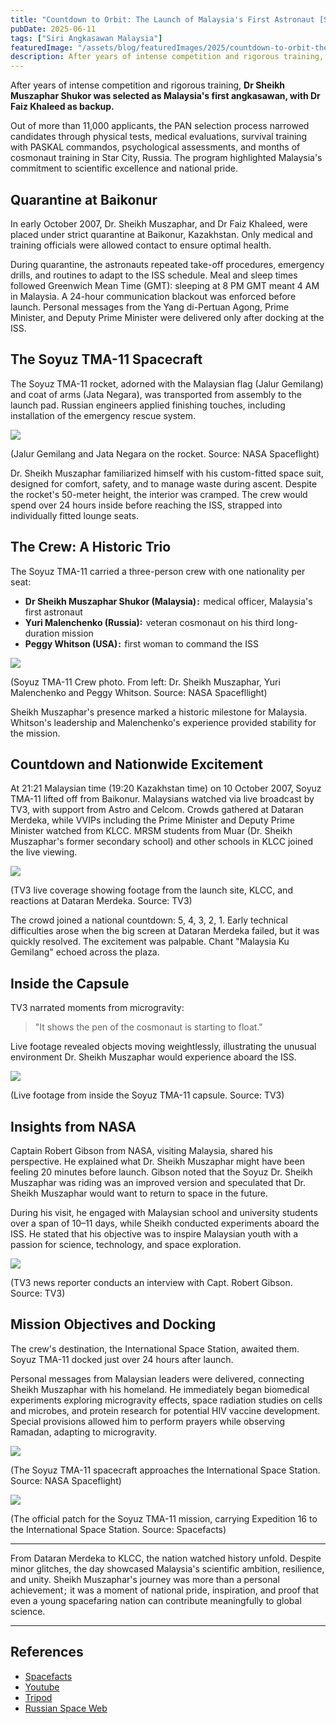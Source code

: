 ```yaml
---
title: "Countdown to Orbit: The Launch of Malaysia's First Astronaut [Siri Angkasawan Malaysia #3]"
pubDate: 2025-06-11
tags: ["Siri Angkasawan Malaysia"]
featuredImage: "/assets/blog/featuredImages/2025/countdown-to-orbit-the-launch-of-malaysias-first-astronaut.webp"
description: After years of intense competition and rigorous training, Dr Sheikh Muszaphar Shukor was selected as Malaysia's first angkasawan, with Dr Faiz Khaleed as backup.
---
```


After years of intense competition and rigorous training, **Dr Sheikh Muszaphar Shukor was selected as Malaysia's first angkasawan, with Dr Faiz Khaleed as backup.**

Out of more than 11,000 applicants, the PAN selection process narrowed candidates through physical tests, medical evaluations, survival training with PASKAL commandos, psychological assessments, and months of cosmonaut training in Star City, Russia. The program highlighted Malaysia's commitment to scientific excellence and national pride.

## Quarantine at Baikonur
In early October 2007, Dr. Sheikh Muszaphar, and Dr Faiz Khaleed, were placed under strict quarantine at Baikonur, Kazakhstan. Only medical and training officials were allowed contact to ensure optimal health. 

During quarantine, the astronauts repeated take-off procedures, emergency drills, and routines to adapt to the ISS schedule. Meal and sleep times followed Greenwich Mean Time (GMT): sleeping at 8 PM GMT meant 4 AM in Malaysia. A 24-hour communication blackout was enforced before launch. Personal messages from the Yang di-Pertuan Agong, Prime Minister, and Deputy Prime Minister were delivered only after docking at the ISS.

## The Soyuz TMA-11 Spacecraft
The Soyuz TMA-11 rocket, adorned with the Malaysian flag (Jalur Gemilang) and coat of arms (Jata Negara), was transported from assembly to the launch pad. Russian engineers applied finishing touches, including installation of the emergency rescue system. 

![](/assets/blog/2025/siri-angkasawan-malaysia/3/1.jpg)
<p class="img-desc">(Jalur Gemilang and Jata Negara on the rocket. Source: NASA Spaceflight)</p>

Dr. Sheikh Muszaphar familiarized himself with his custom-fitted space suit, designed for comfort, safety, and to manage waste during ascent. Despite the rocket's 50-meter height, the interior was cramped. The crew would spend over 24 hours inside before reaching the ISS, strapped into individually fitted lounge seats.

## The Crew: A Historic Trio
The Soyuz TMA-11 carried a three-person crew with one nationality per seat:
* **Dr Sheikh Muszaphar Shukor (Malaysia) :**  medical officer, Malaysia's first astronaut
* **Yuri Malenchenko (Russia):**  veteran cosmonaut on his third long-duration mission
* **Peggy Whitson (USA) :**  first woman to command the ISS

![](/assets/blog/2025/siri-angkasawan-malaysia/3/2.jpg)
<p class="img-desc">(Soyuz TMA-11 Crew photo. From left: Dr. Sheikh Muszaphar, Yuri Malenchenko and Peggy Whitson. Source: NASA Spacefllight)</p>

Sheikh Muszaphar's presence marked a historic milestone for Malaysia. Whitson's leadership and Malenchenko's experience provided stability for the mission.

## Countdown and Nationwide Excitement
At 21:21 Malaysian time (19:20 Kazakhstan time) on 10 October 2007, Soyuz TMA-11 lifted off from Baikonur. Malaysians watched via live broadcast by TV3, with support from Astro and Celcom. Crowds gathered at Dataran Merdeka, while VVIPs including the Prime Minister and Deputy Prime Minister watched from KLCC. MRSM students from Muar (Dr. Sheikh Muszaphar's former secondary school) and other schools in KLCC joined the live viewing.

![](/assets/blog/2025/siri-angkasawan-malaysia/3/3.png)
<p class="img-desc">(TV3 live coverage showing footage from the launch site, KLCC, and reactions at Dataran Merdeka. Source: TV3)</p>

The crowd joined a national countdown: 5, 4, 3, 2, 1. Early technical difficulties arose when the big screen at Dataran Merdeka failed, but it was quickly resolved. The excitement was palpable. Chant "Malaysia Ku Gemilang" echoed across the plaza.

## Inside the Capsule
TV3 narrated moments from microgravity: 

> "It shows the pen of the cosmonaut is starting to float." 

Live footage revealed objects moving weightlessly, illustrating the unusual environment Dr. Sheikh Muszaphar would experience aboard the ISS.

![](/assets/blog/2025/siri-angkasawan-malaysia/3/4.png)
<p class="img-desc">(Live footage from inside the Soyuz TMA-11 capsule. Source: TV3)</p>

## Insights from NASA
Captain Robert Gibson from NASA, visiting Malaysia, shared his perspective. He explained what Dr. Sheikh Muszaphar might have been feeling 20 minutes before launch. Gibson noted that the Soyuz Dr. Sheikh Muszaphar was riding was an improved version and speculated that Dr. Sheikh Muszaphar would want to return to space in the future.

During his visit, he engaged with Malaysian school and university students over a span of 10–11 days, while Sheikh conducted experiments aboard the ISS. He stated that his objective was to inspire Malaysian youth with a passion for science, technology, and space exploration.

![](/assets/blog/2025/siri-angkasawan-malaysia/3/5.png)
<p class="img-desc">(TV3 news reporter conducts an interview with Capt. Robert Gibson. Source: TV3)</p>

## Mission Objectives and Docking
The crew's destination, the International Space Station, awaited them. Soyuz TMA-11 docked just over 24 hours after launch. 

Personal messages from Malaysian leaders were delivered, connecting Sheikh Muszaphar with his homeland. He immediately began biomedical experiments exploring microgravity effects, space radiation studies on cells and microbes, and protein research for potential HIV vaccine development. Special provisions allowed him to perform prayers while observing Ramadan, adapting to microgravity.

![](/assets/blog/2025/siri-angkasawan-malaysia/3/6.jpg)
<p class="img-desc">(The Soyuz TMA-11 spacecraft approaches the International Space Station. Source: NASA Spaceflight)</p>

![](/assets/blog/2025/siri-angkasawan-malaysia/3/7.png)
<p class="img-desc">(The official patch for the Soyuz TMA-11 mission, carrying Expedition 16 to the International Space Station. Source: Spacefacts)</p>

---

From Dataran Merdeka to KLCC, the nation watched history unfold. Despite minor glitches, the day showcased Malaysia's scientific ambition, resilience, and unity. Sheikh Muszaphar's journey was more than a personal achievement ;  it was a moment of national pride, inspiration, and proof that even a young spacefaring nation can contribute meaningfully to global science.

---

## References
* [Spacefacts](https://www.spacefacts.de/mission/english/soyuz-tma-11.htm)
* [Youtube](https://youtu.be/9EoYaxEsqOE?si=D5oDPhLxYcwCaq3v)
* [Tripod](http://drsmshukor.tripod.com/biblio/index.blog?topic_id=1096302)
* [Russian Space Web](https://www.russianspaceweb.com/iss_soyuztma11.html)